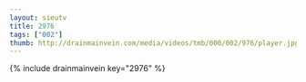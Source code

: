 ```yaml
--- 
layout: sieutv
title: 2976
tags: ["002"]
thumb: http://drainmainvein.com/media/videos/tmb/000/002/976/player.jpg
---
```

{% include drainmainvein key="2976" %} 
